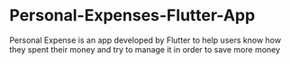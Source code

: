 # Personal-Expenses-Flutter-App
Personal Expense is an app developed by Flutter to help users know how they spent their money and try to manage it in order to save more money
